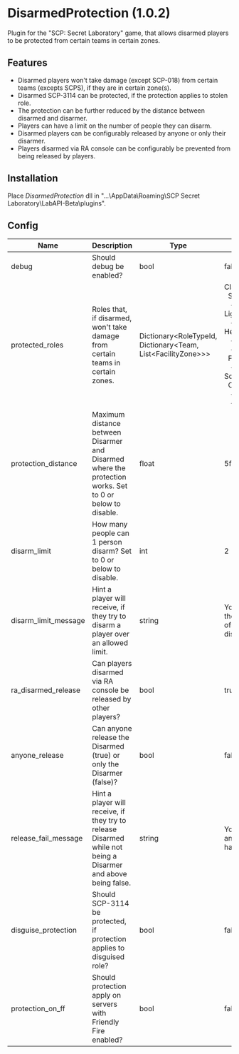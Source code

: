 # DisarmedProtection (1.0.2)
Plugin for the "SCP: Secret Laboratory" game, that allows disarmed players to be protected from certain teams in certain zones.

## Features
- Disarmed players won't take damage (except SCP-018) from certain teams (excepts SCPS), if they are in certain zone(s).
- Disarmed SCP-3114 can be protected, if the protection applies to stolen role.
- The protection can be further reduced by the distance between disarmed and disarmer.
- Players can have a limit on the number of people they can disarm.
- Disarmed players can be configurably released by anyone or only their disarmer.
- Players disarmed via RA console can be configurably be prevented from being released by players.

## Installation
Place *DisarmedProtection* dll in "...\AppData\Roaming\SCP Secret Laboratory\LabAPI-Beta\plugins".

## Config
|Name|Description|Type|Default value|
|---|---|---|---|
|debug|Should debug be enabled?|bool|false|
|protected_roles|Roles that, if disarmed, won't take damage from certain teams in certain zones.|Dictionary<RoleTypeId, Dictionary<Team, List\<FacilityZone>>>|ClassD:<br/>&nbsp;&nbsp;Scientists:<br/>&nbsp;&nbsp;&nbsp;- LightContainment<br/>&nbsp;&nbsp;&nbsp;- HeavyContainment<br/>&nbsp;&nbsp;&nbsp;- Entrance<br/>&nbsp;&nbsp;&nbsp;- Surface<br/>&nbsp;&nbsp;FoundationForces:<br/>&nbsp;&nbsp;&nbsp;- Entrance<br/>Scientists:<br/>&nbsp;&nbsp;ChaosInsurgency:<br/>&nbsp;&nbsp;&nbsp;- Entrance<br/>&nbsp;&nbsp;&nbsp;- Surface|
|protection_distance|Maximum distance between Disarmer and Disarmed where the protection works. Set to 0 or below to disable.|float|5f|
|disarm_limit|How many people can 1 person disarm? Set to 0 or below to disable.|int|2|
|disarm_limit_message|Hint a player will receive, if they try to disarm a player over an allowed limit.|string|You have reached the maximum limit of players you can disarm.|
|ra_disarmed_release|Can players disarmed via RA console be released by other players?|bool|true|
|anyone_release|Can anyone release the Disarmed (true) or only the Disarmer (false)?|bool|false|
|release_fail_message|Hint a player will receive, if they try to release Disarmed while not being a Disarmer and above being false.|string|You can't release any player you haven't disarmed.|
|disguise_protection|Should SCP-3114 be protected, if protection applies to disguised role?|bool|false|
|protection_on_ff|Should protection apply on servers with Friendly Fire enabled?|bool|false|
